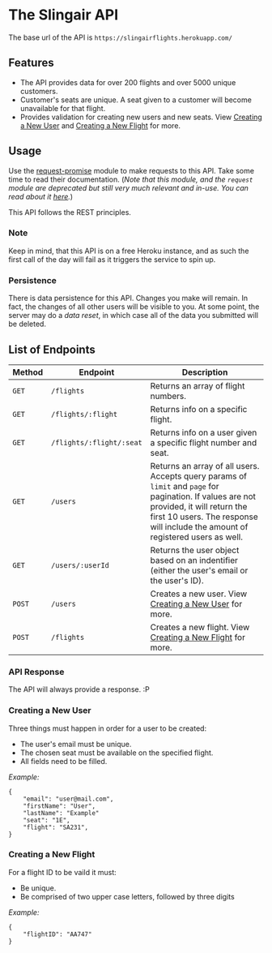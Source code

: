 # The Slingair API

The base url of the API is `https://slingairflights.herokuapp.com/`

## Features

- The API provides data for over 200 flights and over 5000 unique customers.
- Customer's seats are unique. A seat given to a customer will become unavailable for that flight.
- Provides validation for creating new users and new seats. View [Creating a New User](#creating-a-new-user) and [Creating a New Flight](#creating-a-new-flight) for more.

## Usage

Use the [request-promise](https://www.npmjs.com/package/request-promise) module to
make requests to this API. Take some time to read their documentation.
(_Note that this module, and the `request` module are deprecated but still very much
relevant and in-use. You can read about it [here](https://github.com/request/request/issues/3142)._)

This API follows the REST principles.

### Note

Keep in mind, that this API is on a free Heroku instance, and as such the first call of the day will fail as it
triggers the service to spin up.

### Persistence

There is data persistence for this API. Changes you make will remain. In fact, the changes of all other users
will be visible to you. At some point, the server may do a _data reset_, in which case all of the data you
submitted will be deleted.

## List of Endpoints

| Method | Endpoint                 | Description                                                                                                                                                                                                                |
| ------ | ------------------------ | -------------------------------------------------------------------------------------------------------------------------------------------------------------------------------------------------------------------------- |
| `GET`  | `/flights`               | Returns an array of flight numbers.                                                                                                                                                                                        |
| `GET`  | `/flights/:flight`       | Returns info on a specific flight.                                                                                                                                                                                         |
| `GET`  | `/flights/:flight/:seat` | Returns info on a user given a specific flight number and seat.                                                                                                                                                            |
| `GET`  | `/users`                 | Returns an array of all users. Accepts query params of `limit` and `page` for pagination. If values are not provided, it will return the first 10 users. The response will include the amount of registered users as well. |
| `GET`  | `/users/:userId`         | Returns the user object based on an indentifier (either the user's email or the user's ID).                                                                                                                                |
| `POST` | `/users`                 | Creates a new user. View [Creating a New User](#creating-a-new-user) for more.                                                                                                                                             |
| `POST` | `/flights`               | Creates a new flight. View [Creating a New Flight](#creating-a-new-flight) for more.                                                                                                                                       |

### API Response

The API will always provide a response. :P

### Creating a New User

Three things must happen in order for a user to be created:

- The user's email must be unique.
- The chosen seat must be available on the specified flight.
- All fields need to be filled.

_Example:_

```
{
    "email": "user@mail.com",
    "firstName": "User",
    "lastName": "Example"
    "seat": "1E",
    "flight": "SA231",
}
```

### Creating a New Flight

For a flight ID to be vaild it must:

- Be unique.
- Be comprised of two upper case letters, followed by three digits

_Example:_

```
{
    "flightID": "AA747"
}
```
